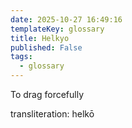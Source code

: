 ```yaml
---
date: 2025-10-27 16:49:16
templateKey: glossary
title: Helkyo
published: False
tags:
  - glossary
---
```


To drag forcefully

transliteration: helkō
